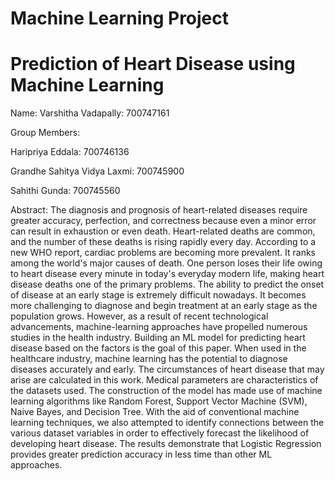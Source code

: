 # Machine Learning Project

# Prediction of Heart Disease using Machine Learning
Name: Varshitha Vadapally:
      700747161

Group Members:

Haripriya Eddala:
    700746136
    
Grandhe Sahitya Vidya Laxmi:
    700745900

Sahithi Gunda:
    700745560

Abstract: The diagnosis and prognosis of heart-related diseases require greater accuracy, perfection, and correctness because even a minor error can result in exhaustion or even death. Heart-related deaths are common, and the number of these deaths is rising rapidly every day. According to a new WHO report, cardiac problems are becoming more prevalent. It ranks among the world's major causes of death. One person loses their life owing to heart disease every minute in today's everyday modern life, making heart disease deaths one of the primary problems. The ability to predict the onset of disease at an early stage is extremely difficult nowadays. It becomes more challenging to diagnose and begin treatment at an early stage as the population grows. However, as a result of recent technological advancements, machine-learning approaches have propelled numerous studies in the health industry. Building an ML model for predicting heart disease based on the factors is the goal of this paper. When used in the healthcare industry, machine learning has the potential to diagnose diseases accurately and early. The circumstances of heart disease that may arise are calculated in this work. Medical parameters are characteristics of the datasets used. The construction of the model has made use of machine learning algorithms like Random Forest, Support Vector Machine (SVM), Naive Bayes, and Decision Tree. With the aid of conventional machine learning techniques, we also attempted to identify connections between the various dataset variables in order to effectively forecast the likelihood of developing heart disease. The results demonstrate that Logistic Regression provides greater prediction accuracy in less time than other ML approaches. 

